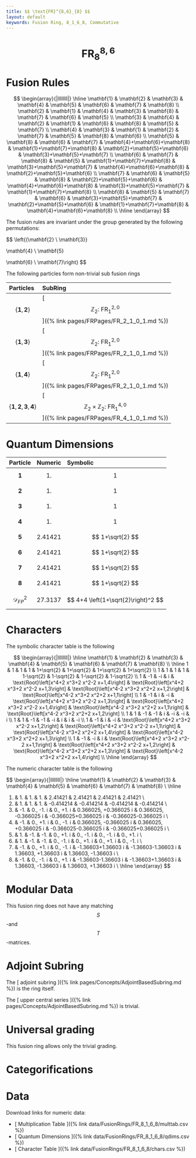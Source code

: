```yaml
---
title: $$ \text{FR}^{8,6}_{8} $$
layout: default
keywords: Fusion Ring, 8_1_6_8, Commutative
---
```

# $$ \text{FR}^{8,6}_{8} $$


# Fusion Rules

$$
\begin{array}{|llllllll|}
\hline
 \mathbf{1} & \mathbf{2} & \mathbf{3} & \mathbf{4} & \mathbf{5} & \mathbf{6} & \mathbf{7} & \mathbf{8} \\
 \mathbf{2} & \mathbf{1} & \mathbf{4} & \mathbf{3} & \mathbf{8} & \mathbf{7} & \mathbf{6} & \mathbf{5} \\
 \mathbf{3} & \mathbf{4} & \mathbf{2} & \mathbf{1} & \mathbf{6} & \mathbf{8} & \mathbf{5} & \mathbf{7} \\
 \mathbf{4} & \mathbf{3} & \mathbf{1} & \mathbf{2} & \mathbf{7} & \mathbf{5} & \mathbf{8} & \mathbf{6} \\
 \mathbf{5} & \mathbf{8} & \mathbf{6} & \mathbf{7} & \mathbf{4}+\mathbf{6}+\mathbf{8} & \mathbf{1}+\mathbf{7}+\mathbf{8} & \mathbf{2}+\mathbf{5}+\mathbf{6} & \mathbf{3}+\mathbf{5}+\mathbf{7} \\
 \mathbf{6} & \mathbf{7} & \mathbf{8} & \mathbf{5} & \mathbf{1}+\mathbf{7}+\mathbf{8} & \mathbf{3}+\mathbf{5}+\mathbf{7} & \mathbf{4}+\mathbf{6}+\mathbf{8} & \mathbf{2}+\mathbf{5}+\mathbf{6} \\
 \mathbf{7} & \mathbf{6} & \mathbf{5} & \mathbf{8} & \mathbf{2}+\mathbf{5}+\mathbf{6} & \mathbf{4}+\mathbf{6}+\mathbf{8} & \mathbf{3}+\mathbf{5}+\mathbf{7} & \mathbf{1}+\mathbf{7}+\mathbf{8} \\
 \mathbf{8} & \mathbf{5} & \mathbf{7} & \mathbf{6} & \mathbf{3}+\mathbf{5}+\mathbf{7} & \mathbf{2}+\mathbf{5}+\mathbf{6} & \mathbf{1}+\mathbf{7}+\mathbf{8} & \mathbf{4}+\mathbf{6}+\mathbf{8} \\
\hline
\end{array}
$$


The fusion rules are invariant under the group generated by the following permutations:

$$ \left\{(\mathbf{2} \ \mathbf{3}}

 \mathbf{4} \ \mathbf{5}

 \mathbf{6} \ \mathbf{7)\right\} $$


The following particles form non-trivial sub fusion rings

| Particles | SubRing |
| :------ | :------ |
| $$ \{\mathbf{1},\mathbf{2}\} $$ | [ $$ \mathbb{Z}_2:\ \text{FR}^{2,0}_{1} $$ ]({% link pages/FRPages/FR_2_1_0_1.md %}) |
| $$ \{\mathbf{1},\mathbf{3}\} $$ | [ $$ \mathbb{Z}_2:\ \text{FR}^{2,0}_{1} $$ ]({% link pages/FRPages/FR_2_1_0_1.md %}) |
| $$ \{\mathbf{1},\mathbf{4}\} $$ | [ $$ \mathbb{Z}_2:\ \text{FR}^{2,0}_{1} $$ ]({% link pages/FRPages/FR_2_1_0_1.md %}) |
| $$ \{\mathbf{1},\mathbf{2},\mathbf{3},\mathbf{4}\} $$ | [ $$ \mathbb{Z}_2\times \mathbb{Z}_2:\ \text{FR}^{4,0}_{1} $$ ]({% link pages/FRPages/FR_4_1_0_1.md %}) |


# Quantum Dimensions

| Particle | Numeric | Symbolic |
| :------ | :------ | :------ |
| $$ \mathbf{1} $$ | $$ 1. $$ | $$ 1 $$ |
| $$ \mathbf{2} $$ | $$ 1. $$ | $$ 1 $$ |
| $$ \mathbf{3} $$ | $$ 1. $$ | $$ 1 $$ |
| $$ \mathbf{4} $$ | $$ 1. $$ | $$ 1 $$ |
| $$ \mathbf{5} $$ | $$ 2.41421 $$ | $$ 1+\sqrt{2} $$ |
| $$ \mathbf{6} $$ | $$ 2.41421 $$ | $$ 1+\sqrt{2} $$ |
| $$ \mathbf{7} $$ | $$ 2.41421 $$ | $$ 1+\sqrt{2} $$ |
| $$ \mathbf{8} $$ | $$ 2.41421 $$ | $$ 1+\sqrt{2} $$ |
| $$ \mathcal{D}_{FP}^2 $$ | $$ 27.3137 $$ | $$ 4+4 \left(1+\sqrt{2}\right)^2 $$ |

# Characters

The symbolic character table is the following

$$
\begin{array}{|llllllll|}
\hline
 \mathbf{1} & \mathbf{2} & \mathbf{3} & \mathbf{4} & \mathbf{5} & \mathbf{6} & \mathbf{7} & \mathbf{8} \\
\hline
 1 & 1 & 1 & 1 & 1+\sqrt{2} & 1+\sqrt{2} & 1+\sqrt{2} & 1+\sqrt{2} \\
 1 & 1 & 1 & 1 & 1-\sqrt{2} & 1-\sqrt{2} & 1-\sqrt{2} & 1-\sqrt{2} \\
 1 & -1 & -i & i & \text{Root}\left[x^4+2 x^3+2 x^2-2 x+1,4\right] & \text{Root}\left[x^4+2 x^3+2 x^2-2 x+1,3\right] & \text{Root}\left[x^4-2 x^3+2 x^2+2 x+1,2\right] & \text{Root}\left[x^4-2 x^3+2 x^2+2 x+1,1\right] \\
 1 & -1 & i & -i & \text{Root}\left[x^4+2 x^3+2 x^2-2 x+1,3\right] & \text{Root}\left[x^4+2 x^3+2 x^2-2 x+1,4\right] & \text{Root}\left[x^4-2 x^3+2 x^2+2 x+1,1\right] & \text{Root}\left[x^4-2 x^3+2 x^2+2 x+1,2\right] \\
 1 & 1 & -1 & -1 & i & -i & -i & i \\
 1 & 1 & -1 & -1 & -i & i & i & -i \\
 1 & -1 & i & -i & \text{Root}\left[x^4+2 x^3+2 x^2-2 x+1,2\right] & \text{Root}\left[x^4+2 x^3+2 x^2-2 x+1,1\right] & \text{Root}\left[x^4-2 x^3+2 x^2+2 x+1,4\right] & \text{Root}\left[x^4-2 x^3+2 x^2+2 x+1,3\right] \\
 1 & -1 & -i & i & \text{Root}\left[x^4+2 x^3+2 x^2-2 x+1,1\right] & \text{Root}\left[x^4+2 x^3+2 x^2-2 x+1,2\right] & \text{Root}\left[x^4-2 x^3+2 x^2+2 x+1,3\right] & \text{Root}\left[x^4-2 x^3+2 x^2+2 x+1,4\right] \\
\hline
\end{array}
$$

The numeric character table is the following

$$
\begin{array}{|llllllll|}
\hline
 \mathbf{1} & \mathbf{2} & \mathbf{3} & \mathbf{4} & \mathbf{5} & \mathbf{6} & \mathbf{7} & \mathbf{8} \\
\hline
 1. & 1. & 1. & 1. & 2.41421 & 2.41421 & 2.41421 & 2.41421 \\
 1. & 1. & 1. & 1. & -0.414214 & -0.414214 & -0.414214 & -0.414214 \\
 1. & -1. & 0.\, -1. i & 0.\, +1. i & 0.366025\, +0.366025 i & 0.366025\, -0.366025 i & -0.366025+0.366025 i & -0.366025-0.366025 i \\
 1. & -1. & 0.\, +1. i & 0.\, -1. i & 0.366025\, -0.366025 i & 0.366025\, +0.366025 i & -0.366025-0.366025 i & -0.366025+0.366025 i \\
 1. & 1. & -1. & -1. & 0.\, +1. i & 0.\, -1. i & 0.\, -1. i & 0.\, +1. i \\
 1. & 1. & -1. & -1. & 0.\, -1. i & 0.\, +1. i & 0.\, +1. i & 0.\, -1. i \\
 1. & -1. & 0.\, +1. i & 0.\, -1. i & -1.36603+1.36603 i & -1.36603-1.36603 i & 1.36603\, +1.36603 i & 1.36603\, -1.36603 i \\
 1. & -1. & 0.\, -1. i & 0.\, +1. i & -1.36603-1.36603 i & -1.36603+1.36603 i & 1.36603\, -1.36603 i & 1.36603\, +1.36603 i \\
\hline
\end{array}
$$

# Modular Data

This fusion ring does not have any matching $$ S $$-and $$ T $$-matrices.

# Adjoint Subring

The [ adjoint subring ]({% link pages/Concepts/AdjointBasedSubring.md %}) is the ring itself.

The [ upper central series ]({% link pages/Concepts/AdjointBasedSubring.md %}) is trivial.

# Universal grading

This fusion ring allows only the trivial grading.

# Categorifications



# Data

Download links for numeric data:

* [ Multiplication Table ]({% link data/FusionRings/FR_8_1_6_8/multtab.csv %})
* [ Quantum Dimensions ]({% link data/FusionRings/FR_8_1_6_8/qdims.csv %})
* [ Character Table ]({% link data/FusionRings/FR_8_1_6_8/chars.csv %})